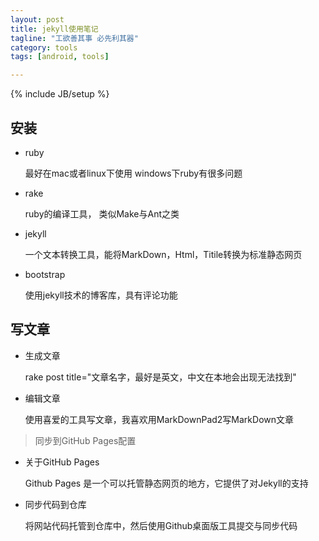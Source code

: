 ```yaml
---
layout: post
title: jekyll使用笔记
tagline: "工欲善其事 必先利其器"
category: tools
tags: [android, tools]

---
```

{% include JB/setup %}

## 安装

* ruby

  最好在mac或者linux下使用 windows下ruby有很多问题

* rake

  ruby的编译工具， 类似Make与Ant之类

* jekyll

  一个文本转换工具，能将MarkDown，Html，Titile转换为标准静态网页

* bootstrap

  使用jekyll技术的博客库，具有评论功能

<!-- excerpt -->

## 写文章

* 生成文章

  rake post title="文章名字，最好是英文，中文在本地会出现无法找到"

* 编辑文章

  使用喜爱的工具写文章，我喜欢用MarkDownPad2写MarkDown文章

> 同步到GitHub Pages配置

* 关于GitHub Pages

  Github Pages 是一个可以托管静态网页的地方，它提供了对Jekyll的支持

* 同步代码到仓库

  将网站代码托管到仓库中，然后使用Github桌面版工具提交与同步代码
